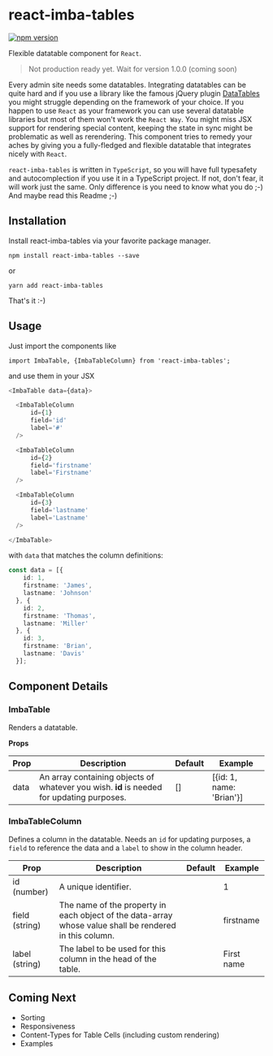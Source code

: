 # react-imba-tables

<!--[![Travis][build-badge]][build]
#[![npm package][npm-badge]][npm]
#[![Coveralls][coveralls-badge]][coveralls]-->

[![npm version](https://badge.fury.io/js/react-imba-tables.svg)](https://badge.fury.io/js/react-imba-tables)

Flexible datatable component for `React`.

> Not production ready yet. Wait for version 1.0.0 (coming soon)

Every admin site needs some datatables. Integrating datatables can be quite hard and if you use a 
library like the famous jQuery plugin [DataTables](https://datatables.net/) you might struggle depending
on the framework of your choice. If you happen to use `React` as your framework you can use several 
datatable libraries but most of them won't work the `React Way`. You might miss JSX support for rendering
special content, keeping the state in sync might be problematic as well as rerendering. This component
tries to remedy your aches by giving you a fully-fledged and flexible datatable that integrates
nicely with `React`.

`react-imba-tables` is written in `TypeScript`, so you will have full typesafety and autocomplection 
if you use it in a TypeScript project. If not, don't fear, it will work just the same. Only difference
is you need to know what you do ;-) And maybe read this Readme ;-)

## Installation

Install react-imba-tables via your favorite package manager.

```
npm install react-imba-tables --save
```

or

```
yarn add react-imba-tables
```

That's it :-)

## Usage

Just import the components like

```
import ImbaTable, {ImbaTableColumn} from 'react-imba-tables';
```

and use them in your JSX

```ts
<ImbaTable data={data}>

  <ImbaTableColumn
      id={1}
      field='id'
      label='#'
  />

  <ImbaTableColumn
      id={2}
      field='firstname'
      label='Firstname'
  />

  <ImbaTableColumn
      id={3}
      field='lastname'
      label='Lastname'
  />

</ImbaTable>
```

with `data` that matches the column definitions:

```ts
const data = [{
    id: 1,
    firstname: 'James',
    lastname: 'Johnson'
  }, {
    id: 2,
    firstname: 'Thomas',
    lastname: 'Miller'
  }, {
    id: 3,
    firstname: 'Brian',
    lastname: 'Davis'
  }];
```

## Component Details

### ImbaTable

Renders a datatable.

**Props**

|     Prop     |   Description | Default | Example |
|----------|-------------|---|---|
| data |  An array containing objects of whatever you wish. **id** is needed for updating purposes. | [] | [{id: 1, name: 'Brian'}] |

### ImbaTableColumn

Defines a column in the datatable. Needs an `id` for updating purposes, a `field` to reference the
data and a `label` to show in the column header.

|     Prop     |   Description | Default | Example |
|----------|-------------|---|---|
| id (number) |  A unique identifier.  |  | 1 |
| field (string) |  The name of the property in each object of the data-array whose value shall be rendered in this column.  |  | firstname |
| label (string) |  The label to be used for this column in the head of the table.  |  | First name |

## Coming Next

* Sorting
* Responsiveness
* Content-Types for Table Cells (including custom rendering)
* Examples

[build-badge]: https://img.shields.io/travis/user/repo/master.png?style=flat-square
[build]: https://travis-ci.org/user/repo

[npm-badge]: https://img.shields.io/npm/v/npm-package.png?style=flat-square
[npm]: https://www.npmjs.com/package/react-imba-tables

[coveralls-badge]: https://img.shields.io/coveralls/user/repo/master.png?style=flat-square
[coveralls]: https://coveralls.io/github/user/repo
